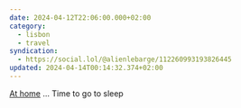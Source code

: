 ```yaml
---
date: 2024-04-12T22:06:00.000+02:00
category:
  - lisbon
  - travel
syndication:
  - https://social.lol/@alienlebarge/112260993193826445
updated: 2024-04-14T00:14:32.374+02:00
---
```


[At home](https://alienlebarge.ch/notes/20240412184956/) ...
Time to go to sleep
